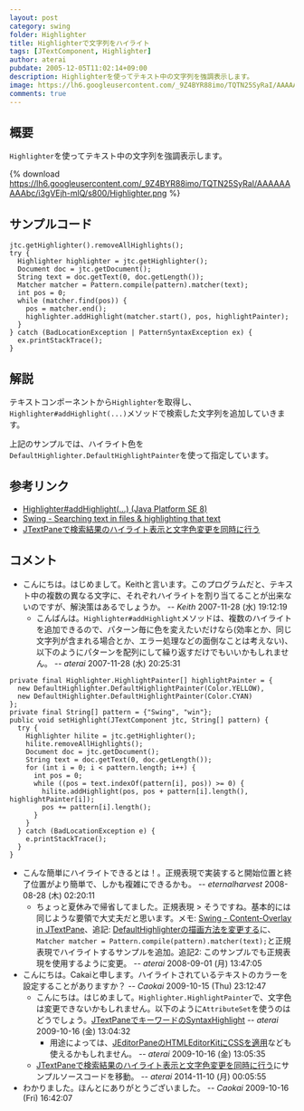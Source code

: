 ```yaml
---
layout: post
category: swing
folder: Highlighter
title: Highlighterで文字列をハイライト
tags: [JTextComponent, Highlighter]
author: aterai
pubdate: 2005-12-05T11:02:14+09:00
description: Highlighterを使ってテキスト中の文字列を強調表示します。
image: https://lh6.googleusercontent.com/_9Z4BYR88imo/TQTN25SyRaI/AAAAAAAAAbc/i3gVEjh-mlQ/s800/Highlighter.png
comments: true
---
```

## 概要
`Highlighter`を使ってテキスト中の文字列を強調表示します。

{% download https://lh6.googleusercontent.com/_9Z4BYR88imo/TQTN25SyRaI/AAAAAAAAAbc/i3gVEjh-mlQ/s800/Highlighter.png %}

## サンプルコード
<pre class="prettyprint"><code>jtc.getHighlighter().removeAllHighlights();
try {
  Highlighter highlighter = jtc.getHighlighter();
  Document doc = jtc.getDocument();
  String text = doc.getText(0, doc.getLength());
  Matcher matcher = Pattern.compile(pattern).matcher(text);
  int pos = 0;
  while (matcher.find(pos)) {
    pos = matcher.end();
    highlighter.addHighlight(matcher.start(), pos, highlightPainter);
  }
} catch (BadLocationException | PatternSyntaxException ex) {
  ex.printStackTrace();
}
</code></pre>

## 解説
テキストコンポーネントから`Highlighter`を取得し、`Highlighter#addHighlight(...)`メソッドで検索した文字列を追加していきます。

上記のサンプルでは、ハイライト色を`DefaultHighlighter.DefaultHighlightPainter`を使って指定しています。

## 参考リンク
- [Highlighter#addHighlight(...) (Java Platform SE 8)](https://docs.oracle.com/javase/jp/8/docs/api/javax/swing/text/Highlighter.html#addHighlight-int-int-javax.swing.text.Highlighter.HighlightPainter-)
- [Swing - Searching text in files & highlighting that text](https://community.oracle.com/thread/1387954)
- [JTextPaneで検索結果のハイライト表示と文字色変更を同時に行う](http://ateraimemo.com/Swing/HighlightTextForeground.html)

<!-- dummy comment line for breaking list -->

## コメント
- こんにちは。はじめまして。Keithと言います。このプログラムだと、テキスト中の複数の異なる文字に、それぞれハイライトを割り当てることが出来ないのですが、解決策はあるでしょうか。 -- *Keith* 2007-11-28 (水) 19:12:19
    - こんばんは。`Highlighter#addHighlight`メソッドは、複数のハイライトを追加できるので、パターン毎に色を変えたいだけなら(効率とか、同じ文字列が含まれる場合とか、エラー処理などの面倒なことは考えない)、以下のようにパターンを配列にして繰り返すだけでもいいかもしれません。 -- *aterai* 2007-11-28 (水) 20:25:31

<!-- dummy comment line for breaking list -->

<pre class="prettyprint"><code>private final Highlighter.HighlightPainter[] highlightPainter = {
  new DefaultHighlighter.DefaultHighlightPainter(Color.YELLOW),
  new DefaultHighlighter.DefaultHighlightPainter(Color.CYAN)
};
private final String[] pattern = {"Swing", "win"};
public void setHighlight(JTextComponent jtc, String[] pattern) {
  try {
    Highlighter hilite = jtc.getHighlighter();
    hilite.removeAllHighlights();
    Document doc = jtc.getDocument();
    String text = doc.getText(0, doc.getLength());
    for (int i = 0; i &lt; pattern.length; i++) {
      int pos = 0;
      while ((pos = text.indexOf(pattern[i], pos)) &gt;= 0) {
        hilite.addHighlight(pos, pos + pattern[i].length(), highlightPainter[i]);
        pos += pattern[i].length();
      }
    }
  } catch (BadLocationException e) {
    e.printStackTrace();
  }
}
</code></pre>

- こんな簡単にハイライトできるとは！。正規表現で実装すると開始位置と終了位置がより簡単で、しかも複雑にできるかも。 -- *eternalharvest* 2008-08-28 (木) 02:20:11
    - ちょっと夏休みで帰省してました。正規表現 > そうですね。基本的には同じような要領で大丈夫だと思います。メモ: [Swing - Content-Overlay in JTextPane](https://community.oracle.com/thread/1382907)、追記: [DefaultHighlighterの描画方法を変更する](http://ateraimemo.com/Swing/DrawsLayeredHighlights.html)に、`Matcher matcher = Pattern.compile(pattern).matcher(text);`と正規表現でハイライトするサンプルを追加。追記2: このサンプルでも正規表現を使用するように変更。 -- *aterai* 2008-09-01 (月) 13:47:05
- こんにちは。Cakaiと申します。ハイライトされているテキストのカラーを設定することがありますか？ -- *Caokai* 2009-10-15 (Thu) 23:12:47
    - こんにちは。はじめまして。`Highlighter.HighlightPainter`で、文字色は変更できないかもしれません。以下のように`AttributeSet`を使うのはどうでしょう。[JTextPaneでキーワードのSyntaxHighlight](http://ateraimemo.com/Swing/SimpleSyntaxHighlight.html) -- *aterai* 2009-10-16 (金) 13:04:32
        - 用途によっては、[JEditorPaneのHTMLEditorKitにCSSを適用](http://ateraimemo.com/Swing/StyleSheet.html)なども使えるかもしれません。 -- *aterai* 2009-10-16 (金) 13:05:35
    - [JTextPaneで検索結果のハイライト表示と文字色変更を同時に行う](http://ateraimemo.com/Swing/HighlightTextForeground.html)にサンプルソースコードを移動。 -- *aterai* 2014-11-10 (月) 00:05:55
- わかりました。ほんとにありがとうございました。 -- *Caokai* 2009-10-16 (Fri) 16:42:07

<!-- dummy comment line for breaking list -->
